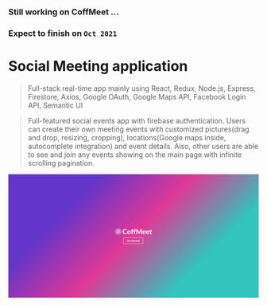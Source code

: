 ### Still working on CoffMeet ...
### Expect to finish on `Oct 2021`

# Social Meeting application

> Full-stack real-time app mainly using React, Redux, Node.js, Express, Firestore, Axios, Google OAuth, Google Maps API, Facebook Login API, Semantic UI

> Full-featured social events app with firebase authentication. Users can create their own meeting events with customized pictures(drag and drop, resizing, cropping), locations(Google maps inside, autocomplete integration) and event details. Also, other users are able to see and join any events showing on the main page with infinite scrolling pagination.

![alt text](https://github.com/zongxilli/CoffMeet/blob/main/public/DemoImages/DemoStartPage.png)
